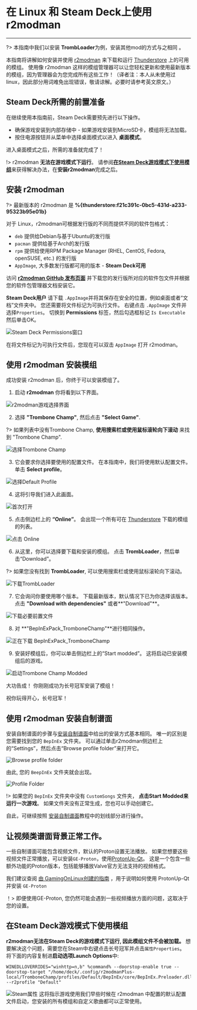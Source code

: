 # 在 Linux 和 Steam Deck上使用 r2modman
---

?> 本指南中我们以安装 **TrombLoader**为例，安装其他mod的方式与之相同 。

本指南将讲解如何安装并使用 [r2modman](https://github.com/ebkr/r2modmanPlus/releases/latest/) 来下载和运行 [Thunderstore](https://trombone-champ.thunderstore.io/) 上的可用的模组。 使用像 r2modman 这样的模组管理器可以让您轻松更新和使用最新版本的模组，因为管理器会为您完成所有这些工作！（译者注：本人从未使用过linux，因此部分用词难免出现错误，敬请谅解。必要时请参考英文原文。）

## Steam Deck所需的前置准备
在继续使用本指南前，Steam Deck需要预先进行以下操作。

 - 确保游戏安装到内部存储中 - 如果游戏安装到MicroSD卡，模组将无法加载。
 - 按住电源按钮并从菜单中选择桌面模式以进入 **桌面模式**。

进入桌面模式之后，所需的准备就完成了！

!> r2modman **无法在游戏模式下运行**。 请参阅[**在Steam Deck游戏模式下使用模组**](installing-r2modman-linux?id=using-mods-in-steam-decks-game-mode)来获得解决办法，在**安装r2modman**完成之后。

## 安装 r2modman

?> 最新版本的 r2modman 是 **%{thunderstore:f21c391c-0bc5-431d-a233-95323b95e01b}**

对于 Linux，r2modman可根据发行版的不同而提供不同的软件包格式：

 - `deb` 提供给Debian与基于Ubuntu的发行版
 - `pacman` 提供给基于Arch的发行版
 - `rpm` 提供给使用RPM Package Manager (RHEL, CentOS, Fedora, openSUSE, etc.) 的发行版
 - `AppImage`, 大多数发行版都可用的版本 - **Steam Deck可用**

访问 [**r2modman GitHub 发布页面**](https://github.com/ebkr/r2modmanPlus/releases/latest/) 并下载您的发行版所对应的软件包文件并根据您的软件包管理器文档安装它。

**Steam Deck用户** 请下载 `.AppImage`并将其保存在安全的位置，例如桌面或者“文档”文件夹中。 您还需要将文件标记为可执行文件。 右键点击 `.AppImage` 文件并选择`Properties`。 切换到 **Permissions** 标签，然后勾选框标记 `Is Executable` 然后单击OK。

![Steam Deck Permissions窗口](../docs/files/r2modman-linux/appimageproperties.png)

在将文件标记为可执行文件后，您现在可以双击 `AppImage` 打开 r2modman。

## 使用 r2modman 安装模组

成功安装 r2modman 后，你终于可以安装模组了。

1. 启动 **r2modman** 你将看到以下界面。

![r2modman游戏选择界面](../docs/files/r2modman-linux/gameselection.png)

2. 选择 **"Trombone Champ"**, 然后点击 **"Select Game"**.

?> 如果列表中没有Trombone Champ, **使用搜索栏或使用鼠标滚轮向下滚动** 来找到 "Trombone Champ".

![选择Trombone Champ](../docs/files/r2modman-linux/selecttc.png)

3. 它会要求你选择要使用的配置文件。 在本指南中，我们将使用默认配置文件。 单击 **Select profile**。

![选择Default Profile](../docs/files/r2modman-linux/profileselect.png)

4. 这将引导我们进入此画面。

![首次打开](../docs/files/r2modman-linux/firsttimeinstall.png)

5. 点击侧边栏上的 **“Online”**。 会出现一个所有可在 [Thunderstore](https://trombone-champ.thunderstore.io/) 下载的模组的列表。

![点击 Online](../docs/files/r2modman-linux/selectonline.png)

6. 从这里，你可以选择要下载和安装的模组。 点击 **TrombLoader**，然后单击“Download”。

?> 如果您没有找到 **TrombLoader**, 可以使用搜索栏或使用鼠标滚轮向下滚动。

![下载TrombLoader](../docs/files/r2modman-linux/downloadtrombloader.png)

7. 它会询问你要使用哪个版本。 下载最新版本，默认情况下已为你选择该版本。 点击 **"Download with dependencies"** 或者**"Download"**。

![下载必要前置文件](../docs/files/r2modman-linux/downloadlatest.png)

8. 对 **"BepInExPack_TromboneChamp"**进行相同操作。

![正在下载 BepInExPack_TromboneChamp](../docs/files/r2modman-linux/downloadbepinex.png)

9. 安装好模组后，你可以单击侧边栏上的“Start modded”。 这将启动已安装模组后的游戏。

![启动Trombone Champ Modded](../docs/files/r2modman-linux/startmodded.png)

大功告成！ 你刚刚成功为长号冠军安装了模组！

祝你玩得开心，长号冠军！

## 使用 r2modman 安装自制谱面

安装自制谱面的步骤与[安装自制谱面](installing-songs)中给出的安装方式基本相同。 唯一的区别是您需要找到您的 `BepInEx` 文件夹。 可以通过单击r2modman侧边栏上的“Settings”，然后点击“Browse profile folder”来打开它。

![Browse profile folder](../docs/files/r2modman-linux/browseprofile.png)

由此, 您的 `BeepInEx` 文件夹就会出现。

![Profile Folder](../docs/files/r2modman-linux/profilefolder.png)

!> 如果您的 `BepInEx` 文件夹中没有 `CustomSongs` 文件夹， **点击Start Modded来运行一次游戏**。 如果文件夹没有正常生成，您也可以手动创建它。

自此，可继续按照 [安装自制谱面](installing-songs)教程中的划线部分进行操作。

## 让视频类谱面背景正常工作。
一些自制谱面可能包含视频文件，默认的Proton设置无法播放。 如果您想要这些视频文件正常播放，可以安装`GE-Proton`，使用[ProtonUp-Qt](https://davidotek.github.io/protonup-qt/)。 这是一个包含一些额外功能的Proton版本，包括能够播放Valve官方无法支持的视频格式。

我们建议查阅 [由 GamingOnLinux创建的指南](https://www.gamingonlinux.com/2022/03/protonup-qt-got-upgraded-heres-how-to-use-it-on-steam-deck-and-linux/) ，用于说明如何使用 ProtonUp-Qt 并安装 `GE-Proton`

！> 即便使用GE-Proton, 您仍然可能会遇到一些视频播放方面的问题，这取决于您的设置。

## 在Steam Deck游戏模式下使用模组
**r2modman无法在Steam Deck的游戏模式下运行, 因此模组文件不会被加载。** 想要解决这个问题，需要您在Steam中右键点击长号冠军并点击`属性Properties`。 将下面的内容复制进**启动选项Launch Options**中:

```
WINEDLLOVERRIDES="winhttp=n,b" %command% --doorstop-enable true --doorstop-target "/home/deck/.config/r2modmanPlus-local/TromboneChamp/profiles/Default/BepInEx/core/BepInEx.Preloader.dll" --r2profile "Default"
```
![Steam属性](../docs/files/r2modman-linux/steamproperties.png) 这将指示游戏使用我们早些时候在 r2modman 中配置的默认配置文件启动，您安装的所有模组和自定义歌曲都可以正常使用。

